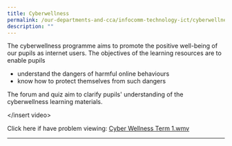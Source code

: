 ```yaml
---
title: Cyberwellness
permalink: /our-departments-and-cca/infocomm-technology-ict/cyberwellness
description: ""
---
```

The cyberwellness programme aims to promote the positive well-being of our pupils as internet users. The objectives of the learning resources are to enable pupils 
* understand the dangers of harmful online behaviours
* know how to protect themselves from such dangers

The forum and quiz aim to clarify pupils' understanding of the cyberwellness learning materials.

</insert video>  

Click here if have problem viewing: [Cyber Wellness Term 1.wmv](https://wellingtonpri.moe.edu.sg/qql/slot/u507/our-teams/ict/Cyber%20Wellness%20Term%201.wmv)

-------------